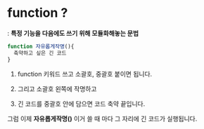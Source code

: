 # function ? 

: **특정 기능을 다음에도 쓰기 위해 모듈화해놓는 문법**

``` javascript
function 자유롭게작명(){
  축약하고 싶은 긴 코드
}
```

1. function 키워드 쓰고 소괄호, 중괄호 붙이면 됩니다.

2. 그리고 소괄호 왼쪽에 작명하고

3. 긴 코드를 중괄호 안에 담으면 코드 축약 끝입니다.

그럼 이제 **자유롭게작명()** 이거 쓸 때 마다 그 자리에 긴 코드가 실행됩니다.

